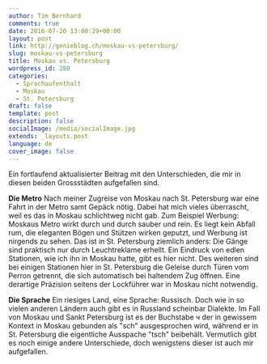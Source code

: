 ```yaml
---
author: Tim Bernhard
comments: true
date: 2016-07-20 13:00:29+00:00
layout: post
link: http://genieblog.ch/moskau-vs-petersburg/
slug: moskau-vs-petersburg
title: Moskau vs. Petersburg
wordpress_id: 280
categories:
  - Sprachaufenthalt
  - Moskau
  - St. Petersburg
draft: false
template: post
description: false
socialImage: /media/socialImage.jpg
extends: _layouts.post
language: de
cover_image: false
---
```


Ein fortlaufend aktualisierter Beitrag mit den Unterschieden, die mir in diesen beiden Grossstädten aufgefallen sind.

**Die Metro**
Nach meiner Zugreise von Moskau nach St. Petersburg war eine Fahrt in der Metro samt Gepäck nötig. Dabei hat mich vieles überrascht, weil es das in Moskau schlichtweg nicht gab. Zum Beispiel Werbung: Moskaus Metro wirkt durch und durch sauber und rein. Es liegt kein Abfall rum, die eleganten Bögen und Stützen wirken geputzt, und Werbung ist nirgends zu sehen. Das ist in St. Petersburg ziemlich anders: Die Gänge sind praktisch nur durch Leuchtreklame erhellt. Ein Eindruck von edlen Stationen, wie ich ihn in Moskau hatte, gibt es hier nicht. Des weiteren sind bei einigen Stationen hier in St. Petersburg die Geleise durch Türen vom Perron getrennt, die sich automatisch bei haltendem Zug öffnen. Eine derartige Präzision seitens der Lockführer war in Moskau nicht notwendig.

**Die Sprache**
Ein riesiges Land, eine Sprache: Russisch. Doch wie in so vielen anderen Ländern auch gibt es in Russland scheinbar Dialekte. Im Fall von Moskau und Sankt Petersburg ist es der Buchstabe ч der in gewissem Kontext in Moskau gebunden als "sch" ausgesprochen wird, während er in St. Petersburg die eigentliche Ausspache "tsch" beibehält. Vermutlich gibt es noch einige andere Unterschiede, doch wenigstens dieser ist auch mir aufgefallen.
